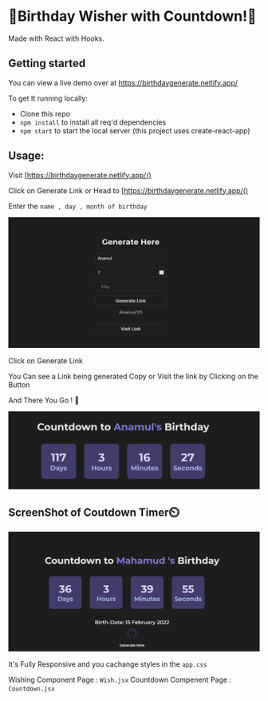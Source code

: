 # 🎉Birthday Wisher with Countdown!🎉

Made with React with Hooks.

## Getting started

You can view a live demo over at https://birthdaygenerate.netlify.app/

To get It running locally:

- Clone this repo
- `npm install` to install all req'd dependencies
- `npm start` to start the local server (this project uses create-react-app)

## Usage:

Visit [https://birthdaygenerate.netlify.app/()

Click on Generate Link
or Head to [https://birthdaygenerate.netlify.app/()

Enter the `name , day , month of birthday`

![ScreenShot of Form](screenshots/generate.png)

Click on Generate Link

You Can see a Link being generated Copy or Visit the link by Clicking on the Button

And There You Go ! 🎉

![ScreenShot of Form](screenshots/duma.png)

## ScreenShot of Coutdown Timer⏲️

![ScreenShot of Countdown](screenshots/countdown.png)


It's Fully Responsive and you cachange styles in the `app.css`

Wishing Component Page : `Wish.jsx`
Countdown Compenent Page : `Countdown.jsx`
